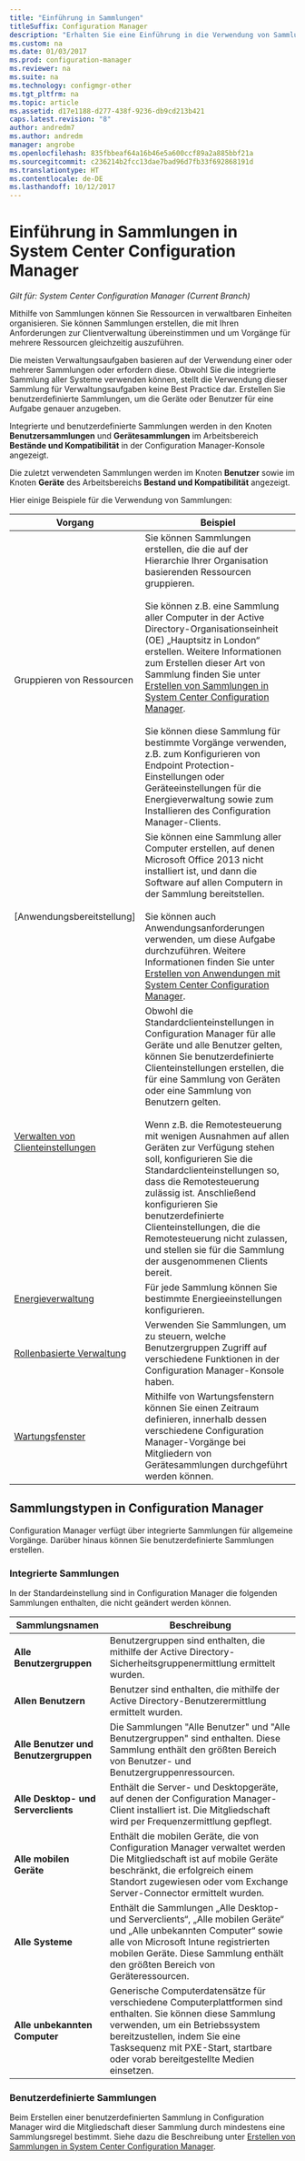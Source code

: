 ```yaml
---
title: "Einführung in Sammlungen"
titleSuffix: Configuration Manager
description: "Erhalten Sie eine Einführung in die Verwendung von Sammlungen in System Center Configuration Manager."
ms.custom: na
ms.date: 01/03/2017
ms.prod: configuration-manager
ms.reviewer: na
ms.suite: na
ms.technology: configmgr-other
ms.tgt_pltfrm: na
ms.topic: article
ms.assetid: d17e1188-d277-438f-9236-db9cd213b421
caps.latest.revision: "8"
author: andredm7
ms.author: andredm
manager: angrobe
ms.openlocfilehash: 835fbbeaf64a16b46e5a600ccf89a2a885bbf21a
ms.sourcegitcommit: c236214b2fcc13dae7bad96d7fb33f692868191d
ms.translationtype: HT
ms.contentlocale: de-DE
ms.lasthandoff: 10/12/2017
---
```

# <a name="introduction-to-collections-in-system-center-configuration-manager"></a>Einführung in Sammlungen in System Center Configuration Manager

*Gilt für: System Center Configuration Manager (Current Branch)*

Mithilfe von Sammlungen können Sie Ressourcen in verwaltbaren Einheiten organisieren. Sie können Sammlungen erstellen, die mit Ihren Anforderungen zur Clientverwaltung übereinstimmen und um Vorgänge für mehrere Ressourcen gleichzeitig auszuführen. 

Die meisten Verwaltungsaufgaben basieren auf der Verwendung einer oder mehrerer Sammlungen oder erfordern diese. Obwohl Sie die integrierte Sammlung aller Systeme verwenden können, stellt die Verwendung dieser Sammlung für Verwaltungsaufgaben keine Best Practice dar. Erstellen Sie benutzerdefinierte Sammlungen, um die Geräte oder Benutzer für eine Aufgabe genauer anzugeben.  

 Integrierte und benutzerdefinierte Sammlungen werden in den Knoten **Benutzersammlungen** und **Gerätesammlungen** im Arbeitsbereich **Bestände und Kompatibilität** in der Configuration Manager-Konsole angezeigt.  

 Die zuletzt verwendeten Sammlungen werden im Knoten **Benutzer** sowie im Knoten **Geräte** des Arbeitsbereichs **Bestand und Kompatibilität** angezeigt.  

Hier einige Beispiele für die Verwendung von Sammlungen:  

|Vorgang|Beispiel|  
|---------|-------|  
|Gruppieren von Ressourcen|Sie können Sammlungen erstellen, die die auf der Hierarchie Ihrer Organisation basierenden Ressourcen gruppieren.<br /><br /> Sie können z.B. eine Sammlung aller Computer in der Active Directory-Organisationseinheit (OE) „Hauptsitz in London“ erstellen. Weitere Informationen zum Erstellen dieser Art von Sammlung finden Sie unter [Erstellen von Sammlungen in System Center Configuration Manager](../../../../core/clients/manage/collections/create-collections.md).<br /><br /> Sie können diese Sammlung für bestimmte Vorgänge verwenden, z.B. zum Konfigurieren von Endpoint Protection-Einstellungen oder Geräteeinstellungen für die Energieverwaltung sowie zum Installieren des Configuration Manager-Clients.|  
|[Anwendungsbereitstellung]|Sie können eine Sammlung aller Computer erstellen, auf denen Microsoft Office 2013 nicht installiert ist, und dann die Software auf allen Computern in der Sammlung bereitstellen.<br /><br /> Sie können auch Anwendungsanforderungen verwenden, um diese Aufgabe durchzuführen. Weitere Informationen finden Sie unter [Erstellen von Anwendungen mit System Center Configuration Manager](../../../../apps/deploy-use/create-applications.md).|  
|[Verwalten von Clienteinstellungen](../../../../core/clients/deploy/about-client-settings.md)|Obwohl die Standardclienteinstellungen in Configuration Manager für alle Geräte und alle Benutzer gelten, können Sie benutzerdefinierte Clienteinstellungen erstellen, die für eine Sammlung von Geräten oder eine Sammlung von Benutzern gelten.<br /><br /> Wenn z.B. die Remotesteuerung mit wenigen Ausnahmen auf allen Geräten zur Verfügung stehen soll, konfigurieren Sie die Standardclienteinstellungen so, dass die Remotesteuerung zulässig ist. Anschließend konfigurieren Sie benutzerdefinierte Clienteinstellungen, die die Remotesteuerung nicht zulassen, und stellen sie für die Sammlung der ausgenommenen Clients bereit. |  
|[Energieverwaltung](../power/introduction-to-power-management.md)|Für jede Sammlung können Sie bestimmte Energieeinstellungen konfigurieren.|  
|[Rollenbasierte Verwaltung](../../../../core/servers/deploy/configure/configure-role-based-administration.md)|Verwenden Sie Sammlungen, um zu steuern, welche Benutzergruppen Zugriff auf verschiedene Funktionen in der Configuration Manager-Konsole haben.|  
|[Wartungsfenster](../../../../core/clients/manage/collections/use-maintenance-windows.md)|Mithilfe von Wartungsfenstern können Sie einen Zeitraum definieren, innerhalb dessen verschiedene Configuration Manager-Vorgänge bei Mitgliedern von Gerätesammlungen durchgeführt werden können. |  


## <a name="collection-types-in-configuration-manager"></a>Sammlungstypen in Configuration Manager  
 Configuration Manager verfügt über integrierte Sammlungen für allgemeine Vorgänge. Darüber hinaus können Sie benutzerdefinierte Sammlungen erstellen.   

### <a name="built-in-collections"></a>Integrierte Sammlungen  
 In der Standardeinstellung sind in Configuration Manager die folgenden Sammlungen enthalten, die nicht geändert werden können.  

|**Sammlungsnamen**|Beschreibung|  
|-------------------------|-----------------|  
|**Alle Benutzergruppen**|Benutzergruppen sind enthalten, die mithilfe der Active Directory-Sicherheitsgruppenermittlung ermittelt wurden.|  
|**Allen Benutzern**|Benutzer sind enthalten, die mithilfe der Active Directory-Benutzerermittlung ermittelt wurden.|  
|**Alle Benutzer und Benutzergruppen**|Die Sammlungen "Alle Benutzer" und "Alle Benutzergruppen" sind enthalten. Diese Sammlung enthält den größten Bereich von Benutzer- und Benutzergruppenressourcen.|  
|**Alle Desktop- und Serverclients**|Enthält die Server- und Desktopgeräte, auf denen der Configuration Manager-Client installiert ist. Die Mitgliedschaft wird per Frequenzermittlung gepflegt.|  
|**Alle mobilen Geräte**|Enthält die mobilen Geräte, die von Configuration Manager verwaltet werden Die Mitgliedschaft ist auf mobile Geräte beschränkt, die erfolgreich einem Standort zugewiesen oder vom Exchange Server-Connector ermittelt wurden.|  
|**Alle Systeme**|Enthält die Sammlungen „Alle Desktop- und Serverclients“, „Alle mobilen Geräte“ und „Alle unbekannten Computer“ sowie alle von Microsoft Intune registrierten mobilen Geräte. Diese Sammlung enthält den größten Bereich von Geräteressourcen.|  
|**Alle unbekannten Computer**|Generische Computerdatensätze für verschiedene Computerplattformen sind enthalten. Sie können diese Sammlung verwenden, um ein Betriebssystem bereitzustellen, indem Sie eine Tasksequenz mit PXE-Start, startbare oder vorab bereitgestellte Medien einsetzen.|  

### <a name="custom-collections"></a>Benutzerdefinierte Sammlungen  
 Beim Erstellen einer benutzerdefinierten Sammlung in Configuration Manager wird die Mitgliedschaft dieser Sammlung durch mindestens eine Sammlungsregel bestimmt. Siehe dazu die Beschreibung unter [Erstellen von Sammlungen in System Center Configuration Manager](../../../../core/clients/manage/collections/create-collections.md). 

